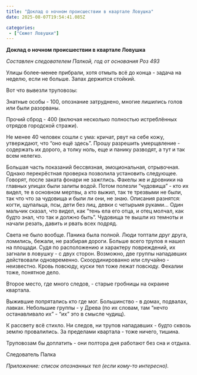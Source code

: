 ```yaml
---
title: "Доклад о ночном происшествии в квартале Ловушка"
date: 2025-08-07T19:54:41.085Z

categories:
 - ["Сюжет Ловушки"]
---
```


**Доклад о ночном происшествии в квартале Ловушка**

*Составлен следователем Палкой, год от основания Роз 493*

Улицы более-менее прибрали, хотя отмыть всё до конца - задача на неделю,
если не больше. Запах держится стойкий.

Вот что вывезли труповозы:

Знатные особы - 100, опознание затруднено, многие лишились голов или
были разорваны.

Прочий сброд - 400 (включая несколько полностью истреблённых отрядов
городской стражи). 

Не менее 40 человек сошли с ума: кричат, рвут на себе кожу, утверждают,
что “оно ещё здесь”. Прошу разрешить умерщвление - содержать их дорого,
а толку ноль, еще и панику разводят, а тут и так всем нелегко.

Большая часть показаний бессвязная, эмоциональная, отрывочная. Однако
перекрёстная проверка позволила установить следующее. Говорят, после
заката фонари не зажглись. Факелы же и дровники на главных улицах были
залиты водой. Потом полезли “чудовища” - кто их видел, те в основном
мертвы, а кто выжил, так те трезвыми не были, так что что за чудовища и
были ли они, не знаю. Описания разнятся: когти, щупальца, псы, дети без
лиц, девки с четырьмя руками... Один мальчик сказал, что видел, как
“тень ела его отца, и отец молчал, как будто знал, что так и должно
быть”. Чудовища те вышли из темноты и начали резать, давить и рвать всех
подряд.

Света не было вообще. Паника была полной. Люди топтали друг друга,
ломились, бежали, не разбирая дороги. Больше всего трупов я нашел на
площади. Судя по расположению и характеру повреждений, их загнали в
ловушку - с двух сторон. Возможно, две группы нападавших действовали
одновременно. Скоординированно или случайно - неизвестно. Кровь повсюду,
куски тел тоже лежат повсюду. Фекалии тоже, понятное дело.

Второе место, где много следов, - старые гробницы на окраине квартала.

Выжившие попрятались кто где мог. Большинство - в домах, подвалах,
лавках. Небольшие группы - у Древа (по их словам, там “нечто
останавливало их” - “их” это в смысле чудищ).

К рассвету всё стихло. Ни следов, ни трупов нападавших - будто сквозь
землю провалились. За пределами квартала - тоже ничего, тишина.

Труповозам бы доплатить - они полтора дня работают без сна и отдыха.

Следователь Палка

*Приложение: список опознанных тел (если кому-то интересно).*
